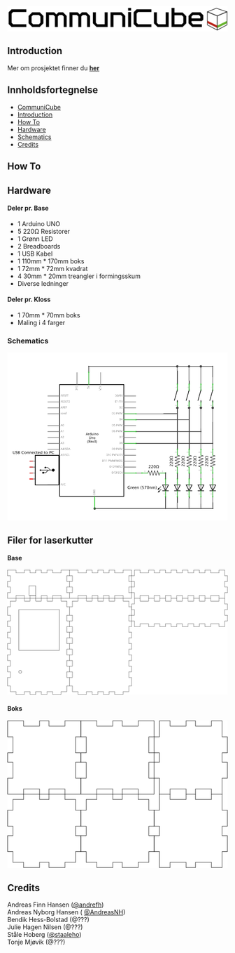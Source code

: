 ![CommuniCube Logo](https://raw.githubusercontent.com/designBuddies/CommuniCube/master/other/img/logo.png)
## Introduction
Mer om prosjektet finner du [**her**](http://www.uio.no/studier/emner/matnat/ifi/INF1510/v16/prosjekter/designbuddies/index.html)

## Innholdsfortegnelse
* [CommuniCube](#communiCube)
* [Introduction](#introduction)
* [How To](#how-to)
* [Hardware](#hardware)
* [Schematics](#schematics)
* [Credits](#credits)

## How To

## Hardware
#### Deler pr. Base
* 1 Arduino UNO
* 5 220Ω Resistorer
* 1 Grønn LED
* 2 Breadboards
* 1 USB Kabel
* 1 110mm * 170mm boks
* 1 72mm * 72mm kvadrat
* 4 30mm * 20mm treangler i formingsskum
* Diverse ledninger

#### Deler pr. Kloss
* 1 70mm * 70mm boks
* Maling i 4 farger

### Schematics
![Schematics](https://raw.githubusercontent.com/designBuddies/CommuniCube/master/other/img/schematics.png)
## Filer for laserkutter
#### Base
![Lazercut Base](https://raw.githubusercontent.com/designBuddies/CommuniCube/master/other/img/caseplan_base.png)
#### Boks
![Lazercut Boks](https://raw.githubusercontent.com/designBuddies/CommuniCube/master/other/img/caseplans_boks.png)

## Credits
Andreas Finn Hansen ([@andrefh](https://github.com/andrefh))  
Andreas Nyborg Hansen ( [@AndreasNH](https://github.com/AndreasNH))  
Bendik Hess-Bolstad (@???)  
Julie Hagen Nilsen (@???)  
Ståle Hoberg ([@staaleho](https://github.com/staaleho))  
Tonje Mjøvik (@???)
